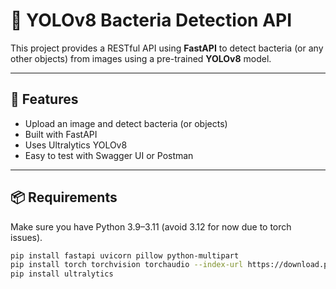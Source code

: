 # 🧠 YOLOv8 Bacteria Detection API

This project provides a RESTful API using **FastAPI** to detect bacteria (or any other objects) from images using a pre-trained **YOLOv8** model.

---

## 🚀 Features

- Upload an image and detect bacteria (or objects)
- Built with FastAPI
- Uses Ultralytics YOLOv8
- Easy to test with Swagger UI or Postman

---

## 📦 Requirements

Make sure you have Python 3.9–3.11 (avoid 3.12 for now due to torch issues).

```bash
pip install fastapi uvicorn pillow python-multipart
pip install torch torchvision torchaudio --index-url https://download.pytorch.org/whl/cpu
pip install ultralytics
